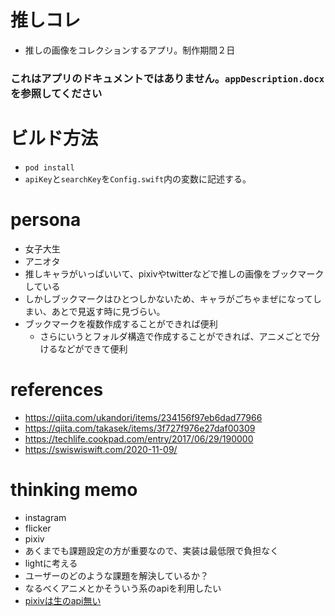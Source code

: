 # 推しコレ
- 推しの画像をコレクションするアプリ。制作期間２日

### これはアプリのドキュメントではありません。```appDescription.docx```を参照してください

# ビルド方法
- ```pod install```
- ```apiKey```と```searchKey```を```Config.swift```内の変数に記述する。


# persona
- 女子大生
- アニオタ
- 推しキャラがいっぱいいて、pixivやtwitterなどで推しの画像をブックマークしている
- しかしブックマークはひとつしかないため、キャラがごちゃまぜになってしまい、あとで見返す時に見づらい。
- ブックマークを複数作成することができれば便利
  - さらにいうとフォルダ構造で作成することができれば、アニメごとで分けるなどができて便利

<!-- # future work
- リストをシェアすることで、推しを友達に見せびらかす
- 選択してダウンロード -->

# references
- https://qiita.com/ukandori/items/234156f97eb6dad77966
- https://qiita.com/takasek/items/3f727f976e27daf00309
- https://techlife.cookpad.com/entry/2017/06/29/190000
- https://swiswiswift.com/2020-11-09/


# thinking memo
- instagram
- flicker
- pixiv
- あくまでも課題設定の方が重要なので、実装は最低限で負担なく
- lightに考える
- ユーザーのどのような課題を解決しているか？
- なるべくアニメとかそういう系のapiを利用したい
- [pixivは生のapi無い](https://devpixiv.hatenablog.com/entry/2016/11/30/133612)
